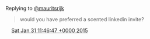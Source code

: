 Replying to [@mauritsrijk](https://twitter.com/mauritsrijk/status/561299702948560896)

> would you have preferred a scented linkedin invite?

<img src="../../media/tweet.ico" width="12" /> [Sat Jan 31 11:46:47 +0000 2015](https://twitter.com/DromerDenker/status/561490775486504961)